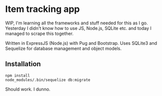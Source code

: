 # Item tracking app

WIP, I'm learning all the frameworks and stuff needed for this as I go.
Yesterday I didn't know how to use JS, Node.js, SQLite etc. and today
I managed to scrape this together.

Written in ExpressJS (Node.js) with Pug and Bootstrap.
Uses SQLite3 and Sequelize for database management and object models.

## Installation

````
npm install
node_modules/.bin/sequelize db:migrate
````

Should work. I dunno.
